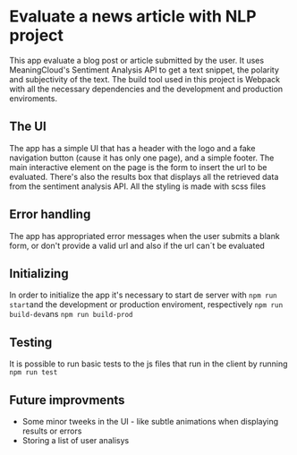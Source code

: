 # Evaluate a news article with NLP project
This app evaluate a blog post or article submitted by the user. It uses MeaningCloud's Sentiment Analysis API to get a text snippet, the polarity and subjectivity of the text.
The build tool used in this project is Webpack with all the necessary dependencies and the development and production enviroments.
## The UI
The app has a simple UI that has a header with the logo and a fake navigation button (cause it has only one page), and a simple footer. The main interactive element on the page is the form to insert the url to be evaluated. There's also the results box that displays all the retrieved data from the sentiment analysis API.
All the styling is made with scss files
## Error handling
The app has appropriated error messages when the user submits a blank form, or don't provide a valid url and also if the url can´t be evaluated
## Initializing
In order to initialize the app it's necessary to start de server with `npm run start`and the development or production enviroment, respectively `npm run build-dev`ans `npm run build-prod`
## Testing
It is possible to run basic tests to the js files that run in the client by running `npm run test`
## Future improvments
- Some minor tweeks in the UI - like subtle animations when displaying results or errors
- Storing a list of user analisys